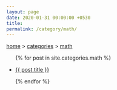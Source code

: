 ```yaml
---
layout: page
date: 2020-01-31 00:00:00 +0530
title: 
permalink: /category/math/
---
```


<div>
  	<a href="{{ site.url }}">home</a>&nbsp;&gt;&nbsp;<a href="{{ site.url }}/categories">categories</a>&nbsp;&gt;&nbsp;<a href="{{ site.url }}/category/math/">math</a>
	<ul>
    {% for post in site.categories.math %}
		<li><p><a href="{{ post.url }}">{{ post.title }}</a></p></li>
    {% endfor %}
	</ul>
</div>
